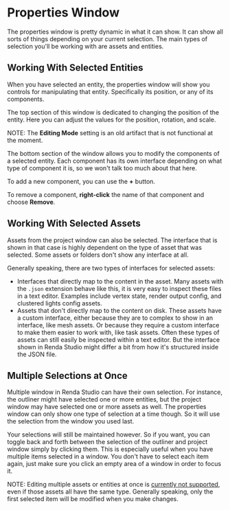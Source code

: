 # Properties Window

The properties window is pretty dynamic in what it can show. It can show all
sorts of things depending on your current selection. The main types of selection
you'll be working with are assets and entities.

## Working With Selected Entities

When you have selected an entity, the properties window will show you controls
for manipulating that entity. Specifically its position, or any of its
components.

The top section of this window is dedicated to changing the position of the
entity. Here you can adjust the values for the position, rotation, and scale.

NOTE: The **Editing Mode** setting is an old artifact that is not functional at
the moment.

The bottom section of the window allows you to modify the components of a
selected entity. Each component has its own interface depending on what type of
component it is, so we won't talk too much about that here.

To add a new component, you can use the **+** button.

To remove a component, **right-click** the name of that component and choose
**Remove**.

## Working With Selected Assets

Assets from the project window can also be selected. The interface that is shown
in that case is highly dependent on the type of asset that was selected. Some
assets or folders don't show any interface at all.

Generally speaking, there are two types of interfaces for selected assets:

- Interfaces that directly map to the content in the asset. Many assets with the
  `.json` extension behave like this, it is very easy to inspect these files in
  a text editor. Examples include vertex state, render output config, and
  clustered lights config assets.
- Assets that don't directly map to the content on disk. These assets have a
  custom interface, either because they are to complex to show in an interface,
  like mesh assets. Or because they require a custom interface to make them
  easier to work with, like task assets. Often these types of assets can still
  easily be inspected within a text editor. But the interface shown in Renda
  Studio might differ a bit from how it's structured inside the JSON file.

## Multiple Selections at Once

Multiple window in Renda Studio can have their own selection. For instance, the
outliner might have selected one or more entities, but the project window may
have selected one or more assets as well. The properties window can only show
one type of selection at a time though. So it will use the selection from the
window you used last.

Your selections will still be maintained however. So if you want, you can toggle
back and forth between the selection of the outliner and project window simply
by clicking them. This is especially useful when you have multiple items
selected in a window. You don't have to select each item again, just make sure
you click an empty area of a window in order to focus it.

NOTE: Editing multiple assets or entities at once is
[currently not supported](https://github.com/rendajs/Renda/issues/387), even if
those assets all have the same type. Generally speaking, only the first selected
item will be modified when you make changes.
